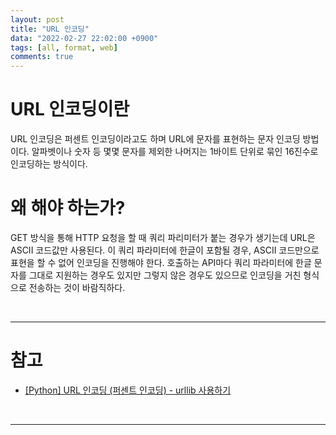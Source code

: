```yaml
---
layout: post
title: "URL 인코딩"
data: "2022-02-27 22:02:00 +0900"
tags: [all, format, web]
comments: true
---
```


# URL 인코딩이란

URL 인코딩은 퍼센트 인코딩이라고도 하며 URL에 문자를 표현하는 문자 인코딩 방법이다. 알파벳이나 숫자 등 몇몇 문자를 제외한 나머지는 1바이트 단위로 묶인 16진수로 인코딩하는 방식이다.

# 왜 해야 하는가?

GET 방식을 통해 HTTP 요청을 할 때 쿼리 파리미터가 붙는 경우가 생기는데 URL은 ASCII 코드값만 사용된다. 이 쿼리 파라미터에 한글이 포함될 경우, ASCII 코드만으로 표현을 할 수 없어 인코딩을 진행해야 한다. 호출하는 API마다 쿼리 파라미터에 한글 문자를 그대로 지원하는 경우도 있지만 그렇지 않은 경우도 있으므로 인코딩을 거친 형식으로 전송하는 것이 바람직하다.

<br>

---

# 참고

- <a href="https://brownbears.tistory.com/501" target="_blank">[Python] URL 인코딩 (퍼센트 인코딩) - urllib 사용하기</a>

<br>

---
